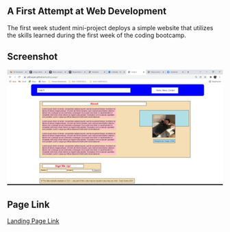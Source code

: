 ## A First Attempt at Web Development
The first week student mini-project deploys a simple website that utilizes the skills learned during the
first week of the coding bootcamp.
## Screenshot
![A screenshot of the landing page](/assets/images/landing-page-screenshot.png)
## Page Link
[Landing Page Link](https://yellowyam.github.io/landing-page/)
